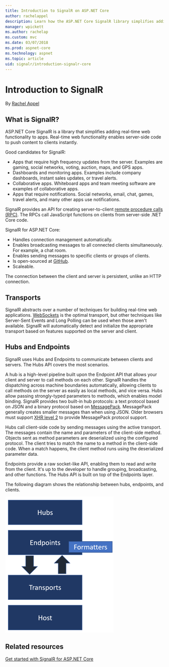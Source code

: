 ```yaml
---
title: Introduction to SignalR on ASP.NET Core
author: rachelappel
description: Learn how the ASP.NET Core SignalR library simplifies adding real-time web functionality to apps.
manager: wpickett
ms.author: rachelap
ms.custom: mvc
ms.date: 03/07/2018
ms.prod: aspnet-core
ms.technology: aspnet
ms.topic: article
uid: signalr/introduction-signalr-core
---
```

# Introduction to SignalR

By [Rachel Appel](https://twitter.com/rachelappel)

## What is SignalR?

ASP.NET Core SignalR is a library that simplifies adding real-time web functionality to apps. Real-time web functionality enables server-side code to push content to clients instantly.

Good candidates for SignalR:

* Apps that require high frequency updates from the server. Examples are gaming, social networks, voting, auction, maps, and GPS apps.
* Dashboards and monitoring apps. Examples include company dashboards, instant sales updates, or travel alerts.
* Collaborative apps. Whiteboard apps and team meeting software are examples of collaborative apps.
* Apps that require notifications. Social networks, email, chat, games, travel alerts, and many other apps use notifications.

SignalR provides an API for creating server-to-client [remote procedure calls (RPC)](https://wikipedia.org/wiki/Remote_procedure_call). The RPCs call JavaScript functions on clients from server-side .NET Core code.

SignalR for ASP.NET Core:

* Handles connection management automatically.
* Enables broadcasting messages to all connected clients simultaneously. For example, a chat room.
* Enables sending messages to specific clients or groups of clients.
* Is open-sourced at [GitHub](https://github.com/aspnet/signalr).
* Scaleable.

The connection between the client and server is persistent, unlike an HTTP connection.

## Transports

SignalR abstracts over a number of techniques for building real-time web applications. [WebSockets](https://tools.ietf.org/html/rfc7118) is the optimal transport, but other techniques like Server-Sent Events and Long Polling can be used when those aren't available. SignalR will automatically detect and initialize the appropriate transport based on features supported on the server and client.

## Hubs and Endpoints

SignalR uses Hubs and Endpoints to communicate between clients and servers. The Hubs API covers the most scenarios.

A hub is a high-level pipeline built upon the Endpoint API that allows your client and server to call methods on each other. SignalR handles the dispatching across machine boundaries automatically, allowing clients to call methods on the server as easily as local methods, and vice versa. Hubs allow passing strongly-typed parameters to methods, which enables model binding. SignalR provides two built-in hub protocols: a text protocol based on JSON and a binary protocol based on [MessagePack](https://msgpack.org/).  MessagePack generally creates smaller messages than when using JSON. Older browsers must support [XHR level 2](https://caniuse.com/#feat=xhr2) to provide MessagePack protocol support.

Hubs call client-side code by sending messages using the active transport. The messages contain the name and parameters of the client-side method. Objects sent as method parameters are deserialized using the configured protocol. The client tries to match the name to a method in the client-side code. When a match happens, the client method runs using the deserialized parameter data.

Endpoints provide a raw socket-like API, enabling them to read and write from the client. It's up to the developer to handle grouping, broadcasting, and other functions. The Hubs API is built on top of the Endpoints layer.

The following diagram shows the relationship between hubs, endpoints, and clients.

![SignalR map](introduction-signalr-core/_static/signalr-core-architecture.png)

## Related resources

[Get started with SignalR for ASP.NET Core](xref:signalr/get-started-signalr-core)
